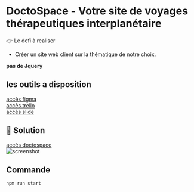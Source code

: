 # DoctoSpace - Votre site de voyages thérapeutiques interplanétaire  

👉 Le defi à realiser
+ Créer un site web client sur la thématique de notre choix.

**pas de Jquery**  



## les outils a disposition    

   
[accès figma](https://www.figma.com/file/n7KMbvcr5b4YnSJH4Cv6qc/DoctoSpace, 'site figma')  
[accès trello](https://trello.com/b/m8uNAXUf/wildcode, 'site trello')   
[accès slide](https://doctospace.netlify.app, 'site doctospace')  


## 💪 Solution  
[accès doctospace](https://doctospace.netlify.app, 'site doctospace')  
![screenshot](https://i.imgur.com/yWzNY5Yl.png, 'screenshot doctospace')  

## Commande  
```npm run start```



